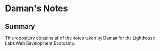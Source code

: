 
# Daman's Notes

## Summary 

This repository contains all of the notes taken by Daman for the Lighthouse Labs Web Development Bootcamp.

